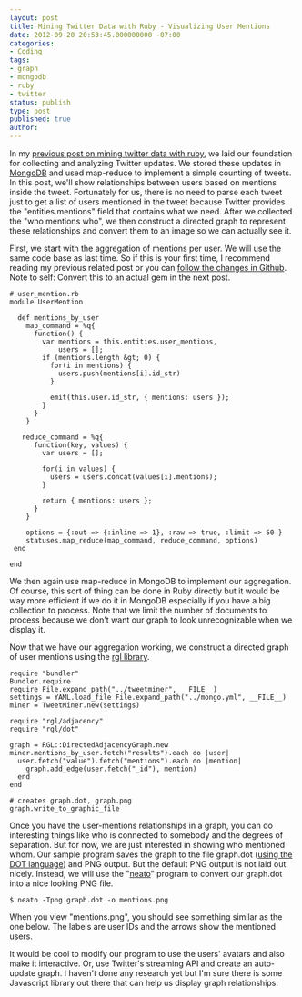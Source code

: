 ```yaml
---
layout: post
title: Mining Twitter Data with Ruby - Visualizing User Mentions
date: 2012-09-20 20:53:45.000000000 -07:00
categories:
- Coding
tags:
- graph
- mongodb
- ruby
- twitter
status: publish
type: post
published: true
author: 
---
```


In my <a href="/2012/09/05/mining-twitter-data-with-ruby-mongodb-and-map-reduce/">previous post on mining twitter data with ruby</a>, we laid our foundation for collecting and analyzing Twitter updates. We stored these updates in <a href="http://www.mongodb.org/">MongoDB</a> and used map-reduce to implement a simple counting of tweets.  In this post, we'll show relationships between users based on mentions inside the tweet.  Fortunately for us, there is no need to parse each tweet just to get a list of users mentioned in the tweet because Twitter provides the "entities.mentions" field that contains what we need. After we collected the "who mentions who", we then construct a directed graph to represent these relationships and convert them to an image so we can actually see it.

First, we start with the aggregation of mentions per user. We will use the same code base as last time. So if this is your first time, I recommend reading my previous related post or you can <a href="https://github.com/gregmoreno/tweetminer">follow the changes in Github</a>. Note to self:  Convert this to an actual gem in the next post.

    # user_mention.rb
    module UserMention

      def mentions_by_user
        map_command = %q{
          function() {
            var mentions = this.entities.user_mentions,
                users = [];
            if (mentions.length &gt; 0) {
              for(i in mentions) {
                users.push(mentions[i].id_str)
              }

              emit(this.user.id_str, { mentions: users });
            }
          }
        }

       reduce_command = %q{
          function(key, values) {
            var users = [];

            for(i in values) {
              users = users.concat(values[i].mentions);
            }

            return { mentions: users };
          }
        }

        options = {:out => {:inline => 1}, :raw => true, :limit => 50 }
        statuses.map_reduce(map_command, reduce_command, options)
     end

    end

We then again use map-reduce in MongoDB to implement our aggregation. Of course, this sort of thing can be done in Ruby directly but it would be way more efficient if we do it in MongoDB especially if you have a big collection to process.  Note that we limit the number of documents to process because we don't want our graph to look unrecognizable when we display it.

Now that we have our aggregation working, we construct a directed graph of user mentions using the <a href="http://rgl.rubyforge.org/rgl/index.html">rgl library</a>.

    require "bundler"
    Bundler.require
    require File.expand_path("../tweetminer", __FILE__)
    settings = YAML.load_file File.expand_path("../mongo.yml", __FILE__)
    miner = TweetMiner.new(settings)

    require "rgl/adjacency"
    require "rgl/dot"

    graph = RGL::DirectedAdjacencyGraph.new
    miner.mentions_by_user.fetch("results").each do |user|
      user.fetch("value").fetch("mentions").each do |mention|
        graph.add_edge(user.fetch("_id"), mention)
      end
    end

    # creates graph.dot, graph.png
    graph.write_to_graphic_file


Once you have the user-mentions relationships in a graph, you can do interesting things like who is connected to somebody and the degrees of separation. But for now, we are just interested in showing who mentioned whom.  Our sample program saves the graph to the file graph.dot (<a href="http://en.wikipedia.org/wiki/DOT_language">using the DOT language</a>) and PNG output. But the default PNG output is not laid out nicely. Instead, we will use the "<a href="http://www.graphviz.org/">neato</a>"  program to convert our graph.dot into a nice looking PNG file.

    $ neato -Tpng graph.dot -o mentions.png

When you view "mentions.png", you should see something similar as the one below. The labels are user IDs and the arrows show the mentioned users.

It would be cool to modify our program to use the users' avatars and also make it interactive. Or, use Twitter's streaming API and create an auto-update graph. I haven't done any research yet but I'm sure there is some Javascript library out there that can help us display graph relationships.
